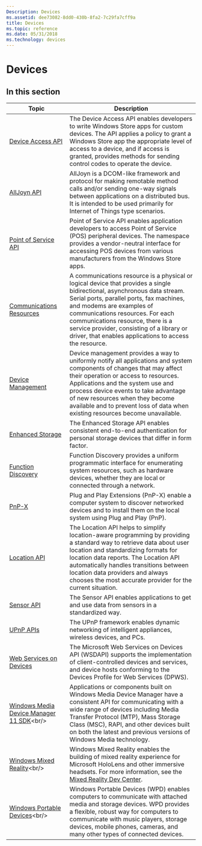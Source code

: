 ```yaml
---
Description: Devices
ms.assetid: dee73082-8dd0-430b-8fa2-7c29fa7cff9a
title: Devices
ms.topic: reference
ms.date: 05/31/2018
ms.technology: devices
---
```


# Devices

## In this section



| Topic                                                                          | Description                                                                                                                                                                                                                                                                                                                                                                                |
|--------------------------------------------------------------------------------|--------------------------------------------------------------------------------------------------------------------------------------------------------------------------------------------------------------------------------------------------------------------------------------------------------------------------------------------------------------------------------------------|
| [Device Access API](https://docs.microsoft.com/previous-versions/windows/desktop/deviceaccess/device-access-broker-api-portal)<br/>   | The Device Access API enables developers to write Windows Store apps for custom devices. The API applies a policy to grant a Windows Store app the appropriate level of access to a device, and if access is granted, provides methods for sending control codes to operate the device.<br/>                                                                                         |
| [AllJoyn API](https://docs.microsoft.com/previous-versions/windows/desktop/alljoyn/alljoyn-api-portal)<br/>                           | AllJoyn is a DCOM-like framework and protocol for making remotable method calls and/or sending one-way signals between applications on a distributed bus. It is intended to be used primarily for Internet of Things type scenarios. <br/>                                                                                                                                           |
| [Point of Service API](https://docs.microsoft.com/uwp/api/Windows.Devices.PointOfService)<br/>    | Point of Service API enables application developers to access Point of Service (POS) peripheral devices. The namespace provides a vendor-neutral interface for accessing POS devices from various manufacturers from the Windows Store apps.<br/>                                                                                                                                    |
| [Communications Resources](https://docs.microsoft.com/windows/desktop/DevIO/communications-resources)<br/>           | A communications resource is a physical or logical device that provides a single bidirectional, asynchronous data stream. Serial ports, parallel ports, fax machines, and modems are examples of communications resources. For each communications resource, there is a service provider, consisting of a library or driver, that enables applications to access the resource. <br/> |
| [Device Management](https://docs.microsoft.com/windows/desktop/DevIO/device-management)<br/>                         | Device management provides a way to uniformly notify all applications and system components of changes that may affect their operation or access to resources. Applications and the system use and process device events to take advantage of new resources when they become available and to prevent loss of data when existing resources become unavailable. <br/>                 |
| [Enhanced Storage](https://docs.microsoft.com/previous-versions/windows/desktop/enstor/enhanced-storage-portal)<br/>                  | The Enhanced Storage API enables consistent end-to-end authentication for personal storage devices that differ in form factor. <br/>                                                                                                                                                                                                                                                 |
| [Function Discovery](https://docs.microsoft.com/previous-versions/windows/desktop/fundisc/fd-portal)<br/>                                 | Function Discovery provides a uniform programmatic interface for enumerating system resources, such as hardware devices, whether they are local or connected through a network.<br/>                                                                                                                                                                                                 |
| [PnP-X](https://docs.microsoft.com/previous-versions/windows/desktop/fundisc/pnp-x)<br/>                                                  | Plug and Play Extensions (PnP-X) enable a computer system to discover networked devices and to install them on the local system using Plug and Play (PnP). <br/>                                                                                                                                                                                                                     |
| [Location API](https://docs.microsoft.com/windows/desktop/LocationAPI/windows-location-api-portal)<br/>             | The Location API helps to simplify location-aware programming by providing a standard way to retrieve data about user location and standardizing formats for location data reports. The Location API automatically handles transitions between location data providers and always chooses the most accurate provider for the current situation.<br/>                                 |
| [Sensor API](https://docs.microsoft.com/windows/desktop/SensorsAPI/portal)<br/>                                     | The Sensor API enables applications to get and use data from sensors in a standardized way.<br/>                                                                                                                                                                                                                                                                                     |
| [UPnP APIs](https://docs.microsoft.com/windows/desktop/UPnP/universal-plug-and-play-start-page)<br/>                | The UPnP framework enables dynamic networking of intelligent appliances, wireless devices, and PCs. <br/>                                                                                                                                                                                                                                                                            |
| [Web Services on Devices](https://docs.microsoft.com/windows/desktop/WsdApi/wsd-portal)<br/>                           | The Microsoft Web Services on Devices API (WSDAPI) supports the implementation of client-controlled devices and services, and device hosts conforming to the Devices Profile for Web Services (DPWS). <br/>                                                                                                                                                                          |
| [Windows Media Device Manager 11 SDK](https://msdn.microsoft.com/en-us/library/Ff801840(v=VS.85).aspx)<br/> | Applications or components built on Windows Media Device Manager have a consistent API for communicating with a wide range of devices including Media Transfer Protocol (MTP), Mass Storage Class (MSC), RAPI, and other devices built on both the latest and previous versions of Windows Media technology.<br/>                                                                    |
| [Windows Mixed Reality](https://msdn.microsoft.com/library/Mt844799(v=WIN.10).aspx)<br/>          | Windows Mixed Reality enables the building of mixed reality experience for Microsoft HoloLens and other immersive headsets. For more information, see the [Mixed Reality Dev Center](https://developer.microsoft.com/windows/mixed-reality).<br/>                                                                                                                                    |
| [Windows Portable Devices](https://msdn.microsoft.com/en-us/library/Dd388998(v=VS.85).aspx)<br/>            | Windows Portable Devices (WPD) enables computers to communicate with attached media and storage devices. WPD provides a flexible, robust way for computers to communicate with music players, storage devices, mobile phones, cameras, and many other types of connected devices.<br/>                                                                                               |



 

 

 




